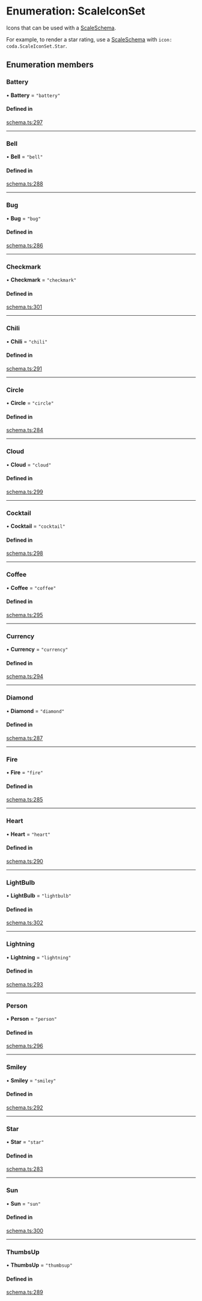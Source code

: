 # Enumeration: ScaleIconSet

Icons that can be used with a [ScaleSchema](../interfaces/ScaleSchema.md).

For example, to render a star rating, use a [ScaleSchema](../interfaces/ScaleSchema.md) with `icon: coda.ScaleIconSet.Star`.

## Enumeration members

### Battery

• **Battery** = `"battery"`

#### Defined in

[schema.ts:297](https://github.com/coda/packs-sdk/blob/main/schema.ts#L297)

___

### Bell

• **Bell** = `"bell"`

#### Defined in

[schema.ts:288](https://github.com/coda/packs-sdk/blob/main/schema.ts#L288)

___

### Bug

• **Bug** = `"bug"`

#### Defined in

[schema.ts:286](https://github.com/coda/packs-sdk/blob/main/schema.ts#L286)

___

### Checkmark

• **Checkmark** = `"checkmark"`

#### Defined in

[schema.ts:301](https://github.com/coda/packs-sdk/blob/main/schema.ts#L301)

___

### Chili

• **Chili** = `"chili"`

#### Defined in

[schema.ts:291](https://github.com/coda/packs-sdk/blob/main/schema.ts#L291)

___

### Circle

• **Circle** = `"circle"`

#### Defined in

[schema.ts:284](https://github.com/coda/packs-sdk/blob/main/schema.ts#L284)

___

### Cloud

• **Cloud** = `"cloud"`

#### Defined in

[schema.ts:299](https://github.com/coda/packs-sdk/blob/main/schema.ts#L299)

___

### Cocktail

• **Cocktail** = `"cocktail"`

#### Defined in

[schema.ts:298](https://github.com/coda/packs-sdk/blob/main/schema.ts#L298)

___

### Coffee

• **Coffee** = `"coffee"`

#### Defined in

[schema.ts:295](https://github.com/coda/packs-sdk/blob/main/schema.ts#L295)

___

### Currency

• **Currency** = `"currency"`

#### Defined in

[schema.ts:294](https://github.com/coda/packs-sdk/blob/main/schema.ts#L294)

___

### Diamond

• **Diamond** = `"diamond"`

#### Defined in

[schema.ts:287](https://github.com/coda/packs-sdk/blob/main/schema.ts#L287)

___

### Fire

• **Fire** = `"fire"`

#### Defined in

[schema.ts:285](https://github.com/coda/packs-sdk/blob/main/schema.ts#L285)

___

### Heart

• **Heart** = `"heart"`

#### Defined in

[schema.ts:290](https://github.com/coda/packs-sdk/blob/main/schema.ts#L290)

___

### LightBulb

• **LightBulb** = `"lightbulb"`

#### Defined in

[schema.ts:302](https://github.com/coda/packs-sdk/blob/main/schema.ts#L302)

___

### Lightning

• **Lightning** = `"lightning"`

#### Defined in

[schema.ts:293](https://github.com/coda/packs-sdk/blob/main/schema.ts#L293)

___

### Person

• **Person** = `"person"`

#### Defined in

[schema.ts:296](https://github.com/coda/packs-sdk/blob/main/schema.ts#L296)

___

### Smiley

• **Smiley** = `"smiley"`

#### Defined in

[schema.ts:292](https://github.com/coda/packs-sdk/blob/main/schema.ts#L292)

___

### Star

• **Star** = `"star"`

#### Defined in

[schema.ts:283](https://github.com/coda/packs-sdk/blob/main/schema.ts#L283)

___

### Sun

• **Sun** = `"sun"`

#### Defined in

[schema.ts:300](https://github.com/coda/packs-sdk/blob/main/schema.ts#L300)

___

### ThumbsUp

• **ThumbsUp** = `"thumbsup"`

#### Defined in

[schema.ts:289](https://github.com/coda/packs-sdk/blob/main/schema.ts#L289)
